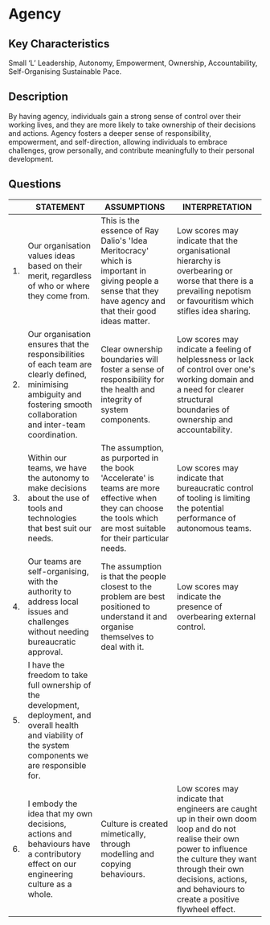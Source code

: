 # Agency

## Key Characteristics
Small ‘L’ Leadership, Autonomy, Empowerment, Ownership, Accountability, Self-Organising Sustainable Pace.

## Description
By having agency, individuals gain a strong sense of control over their working lives, and they are more likely to take ownership of their decisions and actions. Agency fosters a deeper sense of responsibility, empowerment, and self-direction, allowing individuals to embrace challenges, grow personally, and contribute meaningfully to their personal development.

## Questions

| | STATEMENT  	| ASSUMPTIONS 	| INTERPRETATION |
|---	|---	|---	|---	|
| 1. | Our organisation values ideas based on their merit, regardless of who or where they come from.  	| This is the essence of Ray Dalio's 'Idea Meritocracy' which is important in giving people a sense that they have agency and that their good ideas matter. | Low scores may indicate that the organisational hierarchy is overbearing or worse that there is a prevailing nepotism or favouritism which stifles idea sharing.	|
| 2. | Our organisation ensures that the responsibilities of each team are clearly defined, minimising ambiguity and fostering smooth collaboration and inter-team coordination.  	| Clear  ownership boundaries will foster a sense of responsibility for the health and integrity of system components. | Low scores may indicate a feeling of helplessness or lack of control over one's working domain and a need for clearer structural boundaries of ownership and accountability.	|
| 3. | Within our teams, we have the autonomy to make decisions about the use of tools and technologies that best suit our needs. | The assumption, as purported in the book 'Accelerate' is teams are more effective when they can choose the tools which are most suitable for their particular needs. | Low scores may indicate that bureaucratic control of tooling is limiting the potential performance of autonomous teams.	|
| 4. | Our teams are self-organising, with the authority to address local issues and challenges without needing bureaucratic approval.	| The assumption is that the people closest to the problem are best positioned to understand it and organise themselves to deal with it.  | Low scores may indicate the presence of overbearing external control.	|
| 5. | I have the freedom to take full ownership of the development, deployment, and overall health and viability of the system components we are responsible for.  	|   	| | 
| 6. | I embody the idea that my own decisions, actions and behaviours have a contributory effect on our engineering culture as a whole. | Culture is created mimetically, through modelling and copying behaviours. | Low scores may indicate that engineers are caught up in their own doom loop and do not realise their own power to influence the culture they want through their own decisions, actions, and behaviours to create a positive flywheel effect. 	|







